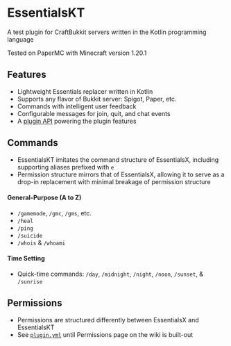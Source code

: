 # EssentialsKT

A test plugin for CraftBukkit servers written in the Kotlin programming language

Tested on PaperMC with Minecraft version 1.20.1

## Features
* Lightweight Essentials replacer written in Kotlin
* Supports any flavor of Bukkit server: Spigot, Paper, etc.
* Commands with intelligent user feedback
* Configurable messages for join, quit, and chat events
* A [plugin API](https://github.com/tsgrissom/EssentialsKT/tree/main/src/main/kotlin/io/github/tsgrissom/pluginapi) powering the plugin features

## Commands
* EssentialsKT imitates the command structure of EssentialsX, including supporting aliases prefixed with `e`
* Permission structure mirrors that of EssentialsX, allowing it to serve as a drop-in replacement with minimal breakage of permission structure
#### General-Purpose (A to Z)
* `/gamemode`, `/gmc`, `/gms`, etc.
* `/heal`
* `/ping`
* `/suicide`
* `/whois` & `/whoami`
#### Time Setting
* Quick-time commands: `/day`, `/midnight`, `/night`, `/noon`, `/sunset`, & `/sunrise`

## Permissions
* Permissions are structured differently between EssentialsX and EssentialsKT
* See [`plugin.yml`](https://github.com/tsgrissom/EssentialsKT/blob/main/src/main/resources/plugin.yml) until Permissions page on the wiki is built-out